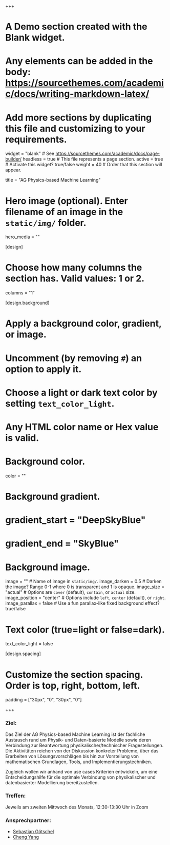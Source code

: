 +++
# A Demo section created with the Blank widget.
# Any elements can be added in the body: https://sourcethemes.com/academic/docs/writing-markdown-latex/
# Add more sections by duplicating this file and customizing to your requirements.

widget = "blank"  # See https://sourcethemes.com/academic/docs/page-builder/
headless = true  # This file represents a page section.
active = true  # Activate this widget? true/false
weight = 40  # Order that this section will appear.

title = "AG Physics-based Machine Learning"

# Hero image (optional). Enter filename of an image in the `static/img/` folder.
hero_media = ""

[design]
  # Choose how many columns the section has. Valid values: 1 or 2.
  columns = "1"

  
[design.background]
  # Apply a background color, gradient, or image.
  #   Uncomment (by removing `#`) an option to apply it.
  #   Choose a light or dark text color by setting `text_color_light`.
  #   Any HTML color name or Hex value is valid.

  # Background color.
  color = ""
  
  # Background gradient.
  # gradient_start = "DeepSkyBlue"
  # gradient_end = "SkyBlue"
  
  # Background image.
  image = ""  # Name of image in `static/img/`.
  image_darken = 0.5  # Darken the image? Range 0-1 where 0 is transparent and 1 is opaque.
  image_size = "actual"  #  Options are `cover` (default), `contain`, or `actual` size.
  image_position = "center"  # Options include `left`, `center` (default), or `right`.
  image_parallax = false  # Use a fun parallax-like fixed background effect? true/false

  # Text color (true=light or false=dark).
  text_color_light = false

[design.spacing]
  # Customize the section spacing. Order is top, right, bottom, left.
  padding = ["30px", "0", "30px", "0"]



+++

### Ziel:
Das Ziel der AG Physics-based Machine Learning ist der fachliche Austausch rund um Physik- und Daten-basierte Modelle sowie deren Verbindung zur Beantwortung physikalischer/technischer Fragestellungen. Die Aktivitäten reichen von der Diskussion konkreter Probleme, über das Erarbeiten von Lösungsvorschlägen bis hin zur Vorstellung von mathematischen Grundlagen, Tools, und Implementierungstechniken.

Zugleich wollen wir anhand von use cases Kriterien entwickeln, um eine Entscheidungshilfe für die optimale Verbindung von physikalischer und datenbasierter Modellierung bereitzustellen.

### Treffen:
Jeweils am zweiten Mittwoch des Monats, 12:30-13:30 Uhr in Zoom

### Ansprechpartner:
* [Sebastian Götschel](mailto:sebastian.goetschel@tuhh.de)
* [Cheng Yang](mailto:cheng.yang@tuhh.de)
